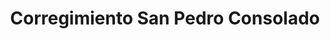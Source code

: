 ---
title: Corregimiento San Pedro Consolado
nombre_comunidad: Corregimiento San Pedro Consolado
municipio: San Juan Nepomuceno
departamento: Bolívar
descripcion: >-
  Vereda de San Juan de Nepomuceno, San Pedro Consolado tiene 270 familias
  aproximadamente. Son una comunidad unida en torno a un movimiento llamada
  "Despierta san pedro" para motivar el turismo. también tienen emprendimientos
  como una produccion de fermentados (vino). Su infraestructura víal es bastante
  buena y queda a 15 minutos en carretera de la cabecera municipal. En sus casas
  coloridas se ven los rostros de muchos abuelos sentados en sus puertas, la
  población menor de 18 años no supera los 250 px. se dice de ellos que tienen
  influencia mexicana (zumbones por su acento) y es común encontrar rasgos de
  cultura ranchera en sus costumbres.
num_personas: 1151
num_familias: 270
min_distancia_casco_urbano: 15
km_distancia_casco_urbano: 25
vias_acceso: >-
  Carretera pavimentada, en perfecto estado. Ubicación a 15 minutos de la
  Cabecera municipal y a 10 min de la carretera troncal. 
infraestructura_comunitaria: Instituciones educativas (IE)
liderazgo_comunidad:
  - >-
    La Asociación formalizada,además tienen un emprendimiento de vinos de
    Rosaida


    Crearon la JAC para que no se perdiera la personería jurídica, la quieren
    reestructurar y apoyar
  - |-


    Hay un creciente liderazgo femenino
inclusion_diversidad_genero: >-
  Activa participación de la comunidad LGTBI, mujeres y jóvenes en  ASOTURCON y
  en la JAC

  El trabajo de integración con jóvenes ha sido un poco más difícil, sin embargo
  ya vienen llegando en el tema cultural, a través de la gaita, la idea es
  detenerlos en la región a través del emprendimiento
comentarios_conectividad: Parece que no funciona el internet- Racon proveedor
punto_SOLE: Institución educativa
ppales_actividades_economicas_vocacion_productiva:
  - Turismo de naturaleza
  - Agricultura
  - Vinicultura
comentarios_ppales_actividades_economicas_vocacion_productiva:
  - Pancoger
comunidad_sostenible_uso_suelo: >-
  Las prácticas agrícolas son rudimentarias con cultivos de pancoger y baja
  intensidad. Algunas técnicas aplicadas como la quema no son sostenibles, uso
  del suelo rudimentario, con poca capacidad para la mecanización o arado por
  tener pendientes muy altas.
org_con_proyeccion:
  - ASOTURCON
servicios_publicos_comunidades_focalizadas:
  - Energía-San Juan Nepomuceno
  - Gas-San Juan Nepomuceno
  - Acueducto-San Juan Nepomuceno
  - Recolección de basuras-San Juan Nepomuceno
comunidades_focalizadas_educacion_infraestructura_educativa:
  - Institución educativa
comunidades_focalizadas_practicas_organizativas:
  - Asociacion Turismo Consolado
  - Junta de Acción Comunal
  - Comunidad LGTBI
conectividad_minima: Regular
iniciativas_priorizadas:
  - Turismo
org_focalizada:
  - Asociación de guías
riesgo: Bajo
otros_programas_USAID:
  - 'No'
alianzas_colaboradores_1:
  - Municipio PDET con articulación institucional
  - Proyecto de innovación y formación tecnológica
  - Fortalecemiento asistencia y mantenimiento de áreas
  - Investigación del cacao
  - Legalización de predios
  - Producción de ñame
  - Hectáreas de café
alianzas_colaboradores_2:
  - Municipio PDET con articulación institucional
  - Proyecto de innovación y formación tecnológica
  - Fortalecemiento asistencia y mantenimiento de áreas
  - Investigación del cacao
  - Legalización de predios
  - Producción de ñame
  - Hectáreas de café
actividades_ocio:
  - '"Semillero de grupo folclórico (pitos y tambores'
  - ' falta instructor)"'
medios_comunicacion_narrativas_locales:
  - '"Articulación con TEFA'
  - ' colectivo de comunicaciones y cultura de San Juan Nepomuceno"'
  - Innovación Stereo
  - Asosanjuan
  - Emisora comunitaria de San Juan Nepomuceno productivo
num_visitas_realizadas: 44
num_diagnosticos_rurales_participativos_realizados: 1
infraestructura_salud_atencion_psicosocial:
  - Centro de salud
  - Poca cobertura en atención psicosocial
notas_infraestructura_salud_atencion_psicosocial: >-
  El centro de salud cuenta con 1 auxiliar de  enfermería  y 3 veces a la semana
  asiste el médico general.

  Poca cobertura de acompañamiento psicosocial. En estos momentos se encuentra
  WLH.
num_visitas_predio: 1
url: /comunidad-focaliza/corregimiento-san-pedro-consolado
layout: comunidad

---